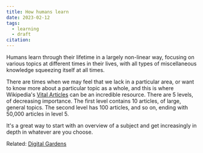 ```yaml
---
title: How humans learn
date: 2023-02-12
tags:
  - learning
  - draft
citation: 
---
```


Humans learn through their lifetime in a largely non-linear way, focusing on various topics at different times in their lives, with all types of miscellaneous knowledge squeezing itself at all times.

There are times when we may feel that we lack in a particular area, or want to know more about a particular topic as a whole, and this is where Wikipedia's [Vital Articles](https://en.m.wikipedia.org/wiki/Wikipedia:Vital_articles) can be an incredible resource. There are 5 levels, of decreasing importance. The first level contains 10 articles, of large, general topics. The second level has 100 articles, and so on, ending with 50,000 articles in level 5. 

It's a great way to start with an overview of a subject and get increasingly in depth in whatever are you choose. 

Related: [Digital Gardens](20230212203048.md)


